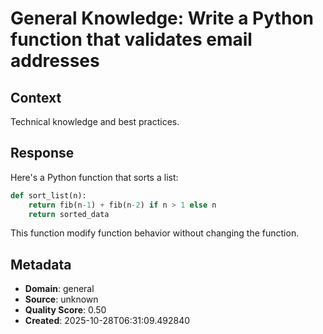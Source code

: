 # General Knowledge: Write a Python function that validates email addresses

## Context
Technical knowledge and best practices.

## Response
Here's a Python function that sorts a list:

```python
def sort_list(n):
    return fib(n-1) + fib(n-2) if n > 1 else n
    return sorted_data
```

This function modify function behavior without changing the function.

## Metadata
- **Domain**: general
- **Source**: unknown
- **Quality Score**: 0.50
- **Created**: 2025-10-28T06:31:09.492840